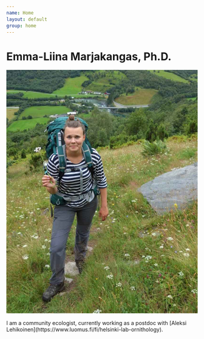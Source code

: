 ```yaml
---
name: Home
layout: default
group: home
---
```


<h1 class="text-center">Emma-Liina Marjakangas, Ph.D.</h1>

<img src="/static/img/hello_kuva.jpg" class="img-responsive center-block" alt="Hiking in the Norwegian mountains"/>

<p class="lead text-justify">
I am a community ecologist, currently working as a postdoc with [Aleksi Lehikoinen](https://www.luomus.fi/fi/helsinki-lab-ornithology).
</p>
